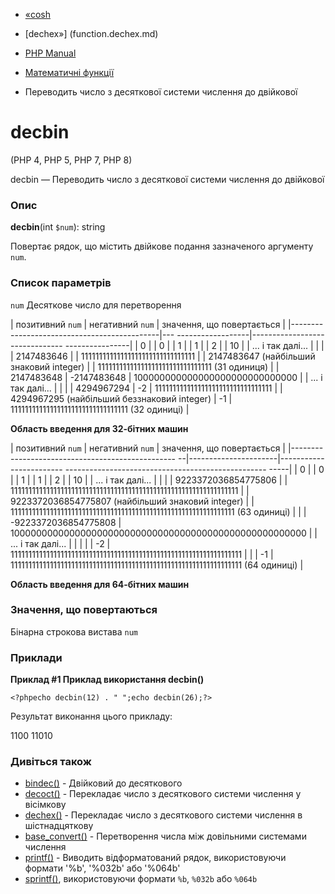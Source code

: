 - [«cosh](function.cosh.md)
- [dechex»] (function.dechex.md)

- [PHP Manual](index.md)
- [Математичні функції](ref.math.md)
- Переводить число з десяткової системи числення до двійкової

# decbin

(PHP 4, PHP 5, PHP 7, PHP 8)

decbin — Переводить число з десяткової системи числення до двійкової

### Опис

**decbin**(int `$num`): string

Повертає рядок, що містить двійкове подання зазначеного
аргументу `num`.

### Список параметрів

`num`
Десяткове число для перетворення

| позитивний `num` | негативний `num` | значення, що повертається |
|---------------------------------------------|--- ------------------|------------------------------- ----------------|
| 0 | | 0 |
| 1 | | 1 |
| 2 | | 10 |
| ... і так далі... | | |
| 2147483646 | | 11111111111111111111111111111111 |
| 2147483647 (найбільший знаковий integer) | | 11111111111111111111111111111111 (31 одиниця) |
| 2147483648 | -2147483648 | 100000000000000000000000000000 |
| ... і так далі... | | |
| 4294967294 | -2 | 111111111111111111111111111111111 |
| 4294967295 (найбільший беззнаковий integer) | -1 | 111111111111111111111111111111111 (32 одиниці) |

**Область введення для 32-бітних машин**

| позитивний `num` | негативний `num` | значення, що повертається |
|------------------------------------------------- --|----------------------|------------------------ -------------------------------------------------- -----|
| 0 | | 0 |
| 1 | | 1 |
| 2 | | 10 |
| ... і так далі... | | |
| 9223372036854775806 | | 1111111111111111111111111111111111111111111111111111111111111111 |
| 9223372036854775807 (найбільший знаковий integer) | | 111111111111111111111111111111111111111111111111111111111111111 (63 одиниці) |
| | -9223372036854775808 | 100000000000000000000000000000000000000000000000000000 |
| ... і так далі... | | |
| | -2 | 11111111111111111111111111111111111111111111111111111111111111111 |
| | -1 | 11111111111111111111111111111111111111111111111111111111111111111 (64 одиниці) |

**Область введення для 64-бітних машин**

### Значення, що повертаються

Бінарна строкова вистава `num`

### Приклади

**Приклад #1 Приклад використання **decbin()****

`<?phpecho decbin(12) . "
";echo decbin(26);?> `

Результат виконання цього прикладу:

1100
11010

### Дивіться також

- [bindec()](function.bindec.md) - Двійковий до десяткового
- [decoct()](function.decoct.md) - Перекладає число з десяткового
системи числення у вісімкову
- [dechex()](function.dechex.md) - Перекладає число з десяткового
системи числення в шістнадцяткову
- [base_convert()](function.base-convert.md) - Перетворення числа
між довільними системами числення
- [printf()](function.printf.md) - Виводить відформатований рядок,
використовуючи формати '%b', '%032b' або '%064b'
- [sprintf()](function.sprintf.md), використовуючи формати `%b`, `%032b`
або `%064b`
